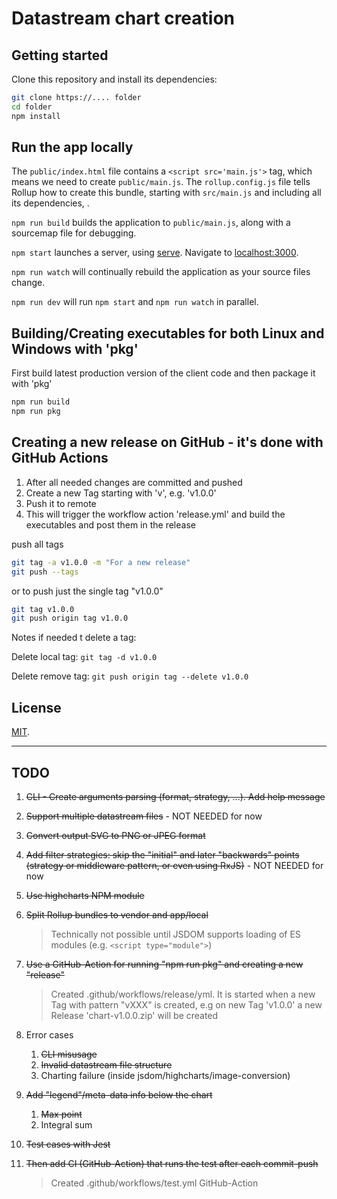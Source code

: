 # Datastream chart creation

## Getting started

Clone this repository and install its dependencies:

```bash
git clone https://.... folder
cd folder
npm install
```

## Run the app locally

The `public/index.html` file contains a `<script src='main.js'>` tag, which means we need to create `public/main.js`. The `rollup.config.js` file tells Rollup how to create this bundle, starting with `src/main.js` and including all its dependencies, .

`npm run build` builds the application to `public/main.js`, along with a sourcemap file for debugging.

`npm start` launches a server, using [serve](https://github.com/zeit/serve). Navigate to [localhost:3000](http://localhost:3000).

`npm run watch` will continually rebuild the application as your source files change.

`npm run dev` will run `npm start` and `npm run watch` in parallel.

## Building/Creating executables for both Linux and Windows with 'pkg'

First build latest production version of the client code and then package it with 'pkg'

```bash
npm run build
npm run pkg
```

## Creating a new release on GitHub - it's done with GitHub Actions

1. After all needed changes are committed and pushed
1. Create a new Tag starting with 'v', e.g. 'v1.0.0'
1. Push it to remote
1. This will trigger the workflow action 'release.yml' and build the executables and post them in the release

push all tags

```bash
git tag -a v1.0.0 -m "For a new release"
git push --tags
```

or to push just the single tag "v1.0.0"

```bash
git tag v1.0.0
git push origin tag v1.0.0 
```

Notes if needed t delete a tag:

Delete local tag:  ```git tag -d v1.0.0```

Delete remove tag: ```git push origin tag --delete v1.0.0```

## License

[MIT](LICENSE).

---

## TODO

1. ~~CLI - Create arguments parsing (format, strategy, ...). Add help message~~
1. ~~Support multiple datastream files~~ - NOT NEEDED for now
1. ~~Convert output SVG to PNG or JPEG format~~
1. ~~Add filter strategies:  skip the "initial" and later "backwards" points (strategy or middleware pattern, or even using RxJS)~~ - NOT NEEDED for now
1. ~~Use highcharts NPM module~~
1. ~~Split Rollup bundles to vendor and app/local~~
    > Technically not possible until JSDOM supports loading of ES modules (e.g. ```<script type="module">```)
1. ~~Use a GitHub-Action for running "npm run pkg" and creating a new "release"~~
    > Created .github/workflows/release/yml.
    It is started when a new Tag with pattern "vXXX" is created, e.g on new Tag 'v1.0.0' a new Release 'chart-v1.0.0.zip' will be created
1. Error cases
    1. ~~CLI misusage~~
    1. ~~Invalid datastream file structure~~
    1. Charting failure (inside jsdom/highcharts/image-conversion)
1. ~~Add "legend"/meta-data info below the chart~~
    1. ~~Max point~~
    1. Integral sum

1. ~~Test cases with Jest~~
1. ~~Then add CI (GitHub-Action) that runs the test after each commit-push~~
    > Created .github/workflows/test.yml GitHub-Action
